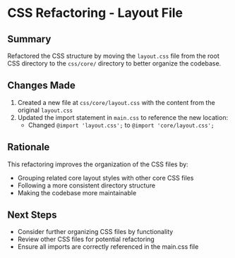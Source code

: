 # CSS Refactoring - Layout File

## Summary
Refactored the CSS structure by moving the `layout.css` file from the root CSS directory to the `css/core/` directory to better organize the codebase.

## Changes Made
1. Created a new file at `css/core/layout.css` with the content from the original `layout.css`
2. Updated the import statement in `main.css` to reference the new location:
   - Changed `@import 'layout.css';` to `@import 'core/layout.css';`

## Rationale
This refactoring improves the organization of the CSS files by:
- Grouping related core layout styles with other core CSS files
- Following a more consistent directory structure
- Making the codebase more maintainable

## Next Steps
- Consider further organizing CSS files by functionality
- Review other CSS files for potential refactoring
- Ensure all imports are correctly referenced in the main.css file